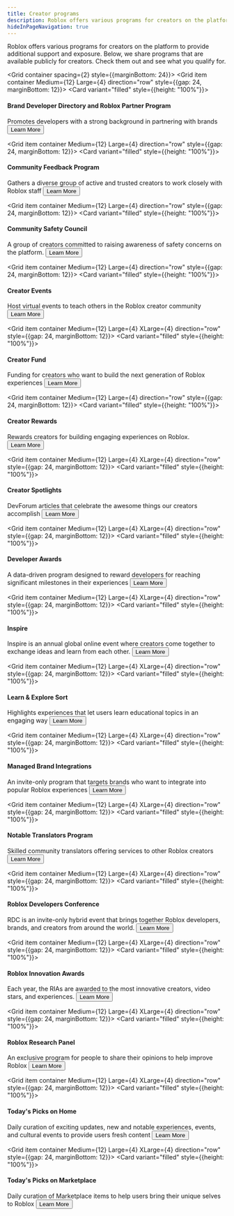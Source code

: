 ```yaml
---
title: Creator programs
description: Roblox offers various programs for creators on the platform to provide additional support and exposure. This page includes programs that are available publicly for creators. Check them out and see what you qualify for.
hideInPageNavigation: true
---
```


Roblox offers various programs for creators on the platform to provide additional support and exposure. Below, we share programs that are available publicly for creators. Check them out and see what you qualify for.

<Grid container spacing={2} style={{marginBottom: 24}}>
<Grid item container Medium={12} Large={4} direction="row" style={{gap: 24, marginBottom: 12}}>
<Grid item container wrap="nowrap" direction="column">
<Card variant="filled" style={{height: "100%"}}>
<CardContent>

<h4>Brand Developer Directory and Roblox Partner Program</h4>
<figure>
<Chip
        color="success"
        label="Status: Open"
        size="medium"
        variant="filled"/>
</figure>
<Typography variant='body1'>Promotes developers with a strong background in partnering with brands</Typography>
</CardContent>
<CardActions>
<Button href="/creator-programs/brand-developer-directory" variant="contained" color="secondary" size='large'>Learn More</Button>
</CardActions>
</Card>
</Grid>
</Grid>

<Grid item container Medium={12} Large={4} direction="row" style={{gap: 24, marginBottom: 12}}>
<Grid item container wrap="nowrap" direction="column">
<Card variant="filled" style={{height: "100%"}}>
<CardContent>

<h4>Community Feedback Program</h4>
<figure>
<Chip
        color="success"
        label="Status: Open"
        size="medium"
        variant="filled"/>
</figure>
<Typography variant='body1'>Gathers a diverse group of active and trusted creators to work closely with Roblox staff</Typography>
</CardContent>
<CardActions>
<Button href="/creator-programs/feedback" variant="contained" color="secondary" size='large'>Learn More</Button>
</CardActions>
</Card>
</Grid>
</Grid>

<Grid item container Medium={12} Large={4} direction="row" style={{gap: 24, marginBottom: 12}}>
<Grid item container wrap="nowrap" direction="column">
<Card variant="filled" style={{height: "100%"}}>
<CardContent>

<h4>Community Safety Council</h4>
<figure>
<Chip
        color="success"
        label="Status: Open"
        size="medium"
        variant="filled"/>
</figure>
<Typography variant='body1'>A group of creators committed to raising awareness of safety concerns on the platform.</Typography>
</CardContent>
<CardActions>
<Button href="/creator-programs/safety-council" variant="contained" color="secondary" size='large'>Learn More</Button>
</CardActions>
</Card>
</Grid>
</Grid>

<Grid item container Medium={12} Large={4} direction="row" style={{gap: 24, marginBottom: 12}}>
<Grid item container wrap="nowrap" direction="column">
<Card variant="filled" style={{height: "100%"}}>
<CardContent>

<h4>Creator Events</h4>
<figure>
<Chip
        color="success"
        label="Status: Open"
        size="medium"
        variant="filled"/>
</figure>
<Typography variant='body1'>Host virtual events to teach others in the Roblox creator community</Typography>
</CardContent>
<CardActions>
<Button href="/creator-programs/creator-events" variant="contained" color="secondary" size='large'>Learn More</Button>
</CardActions>
</Card>
</Grid>
</Grid>

<Grid item container Medium={12} Large={4} XLarge={4} direction="row" style={{gap: 24, marginBottom: 12}}>
<Grid item container wrap="nowrap" direction="column">
<Card variant="filled" style={{height: "100%"}}>
<CardContent>

<h4>Creator Fund</h4>
<figure>
<Chip
        color="error"
        label="Status: Closed"
        size="medium"
        variant="filled"/>
</figure>
<Typography variant='body1'>Funding for creators who want to build the next generation of Roblox experiences</Typography>
</CardContent>
<CardActions>
<Button href="/creator-fund" variant="contained" color="secondary" size='large'>Learn More</Button>
</CardActions>
</Card>
</Grid>
</Grid>

<Grid item container Medium={12} Large={4} direction="row" style={{gap: 24, marginBottom: 12}}>
<Grid item container wrap="nowrap" direction="column">
<Card variant="filled" style={{height: "100%"}}>
<CardContent>

<h4>Creator Rewards</h4>
<figure>
<Chip
        color="success"
        label="Status: Open"
        size="medium"
        variant="filled"/>
</figure>
<Typography variant='body1'>Rewards creators for building engaging experiences on Roblox.</Typography>
</CardContent>
<CardActions>
<Button href="/creator-rewards" variant="contained" color="secondary" size='large'>Learn More</Button>
</CardActions>
</Card>
</Grid>
</Grid>

<Grid item container Medium={12} Large={4} XLarge={4} direction="row" style={{gap: 24, marginBottom: 12}}>
<Grid item container wrap="nowrap" direction="column">
<Card variant="filled" style={{height: "100%"}}>
<CardContent>

<h4>Creator Spotlights</h4>
<figure>
<Chip
        color="success"
        label="Status: Open"
        size="medium"
        variant="filled"/>
</figure>
<Typography variant='body1'>DevForum articles that celebrate the awesome things our creators accomplish</Typography>
</CardContent>
<CardActions>
<Button href="/creator-programs/spotlights" variant="contained" color="secondary" size='large'>Learn More</Button>
</CardActions>
</Card>
</Grid>
</Grid>

<Grid item container Medium={12} Large={4} XLarge={4} direction="row" style={{gap: 24, marginBottom: 12}}>
<Grid item container wrap="nowrap" direction="column">
<Card variant="filled" style={{height: "100%"}}>
<CardContent>

<h4>Developer Awards</h4>
<figure>
<Chip
        color="success"
        label="Status: Open"
        size="medium"
        variant="filled"/>
</figure>
<Typography variant='body1'>A data-driven program designed to reward developers for reaching significant milestones in their experiences</Typography>
</CardContent>
<CardActions>
<Button href="/creator-programs/developer-awards" variant="contained" color="secondary" size='large'>Learn More</Button>
</CardActions>
</Card>
</Grid>
</Grid>

<Grid item container Medium={12} Large={4} XLarge={4} direction="row" style={{gap: 24, marginBottom: 12}}>
<Grid item container wrap="nowrap" direction="column">
<Card variant="filled" style={{height: "100%"}}>
<CardContent>

<h4>Inspire</h4>
<figure>
<Chip
        color="success"
        label="Status: Open"
        size="medium"
        variant="filled"/>
</figure>
<Typography variant='body1'>Inspire is an annual global online event where creators come together to exchange ideas and learn from each other.</Typography>
</CardContent>
<CardActions>
<Button href="/creator-programs/inspire" variant="contained" color="secondary" size='large'>Learn More</Button>
</CardActions>
</Card>
</Grid>
</Grid>

<Grid item container Medium={12} Large={4} XLarge={4} direction="row" style={{gap: 24, marginBottom: 12}}>
<Grid item container wrap="nowrap" direction="column">
<Card variant="filled" style={{height: "100%"}}>
<CardContent>

<h4>Learn & Explore Sort</h4>
<figure>
<Chip
        color="success"
        label="Status: Open"
        size="medium"
        variant="filled"/>
</figure>
<Typography variant='body1'>Highlights experiences that let users learn educational topics in an engaging way</Typography>
</CardContent>
<CardActions>
<Button href="/creator-programs/learn-explore-sort" variant="contained" color="secondary" size='large'>Learn More</Button>
</CardActions>
</Card>
</Grid>
</Grid>

<Grid item container Medium={12} Large={4} XLarge={4} direction="row" style={{gap: 24, marginBottom: 12}}>
<Grid item container wrap="nowrap" direction="column">
<Card variant="filled" style={{height: "100%"}}>
<CardContent>

<h4>Managed Brand Integrations</h4>
<figure>
<Chip
        color="success"
        label="Status: Open"
        size="medium"
        variant="filled"/>
</figure>
<Typography variant='body1'>An invite-only program that targets brands who want to integrate into popular Roblox experiences</Typography>
</CardContent>
<CardActions>
<Button href="/creator-programs/managed-brand-integrations" variant="contained" color="secondary" size='large'>Learn More</Button>
</CardActions>
</Card>
</Grid>
</Grid>

<Grid item container Medium={12} Large={4} XLarge={4} direction="row" style={{gap: 24, marginBottom: 12}}>
<Grid item container wrap="nowrap" direction="column">
<Card variant="filled" style={{height: "100%"}}>
<CardContent>

<h4>Notable Translators Program</h4>
<figure>
<Chip
        color="success"
        label="Status: Open"
        size="medium"
        variant="filled"/>
</figure>
<Typography variant='body1'>Skilled community translators offering services to other Roblox creators</Typography>
</CardContent>
<CardActions>
<Button href="/creator-programs/notable-translators" variant="contained" color="secondary" size='large'>Learn More</Button>
</CardActions>
</Card>
</Grid>
</Grid>

<Grid item container Medium={12} Large={4} XLarge={4} direction="row" style={{gap: 24, marginBottom: 12}}>
<Grid item container wrap="nowrap" direction="column">
<Card variant="filled" style={{height: "100%"}}>
<CardContent>

<h4>Roblox Developers Conference</h4>
<figure>
<Chip
        color="success"
        label="Status: Open"
        size="medium"
        variant="filled"/>
</figure>
<Typography variant='body1'>RDC is an invite-only hybrid event that brings together Roblox developers, brands, and creators from around the world.</Typography>
</CardContent>
<CardActions>
<Button href="/creator-programs/rdc" variant="contained" color="secondary" size='large'>Learn More</Button>
</CardActions>
</Card>
</Grid>
</Grid>

<Grid item container Medium={12} Large={4} XLarge={4} direction="row" style={{gap: 24, marginBottom: 12}}>
<Grid item container wrap="nowrap" direction="column">
<Card variant="filled" style={{height: "100%"}}>
<CardContent>

<h4>Roblox Innovation Awards</h4>
<figure>
<Chip
        color="success"
        label="Status: Open"
        size="medium"
        variant="filled"/>
</figure>
<Typography variant='body1'>Each year, the RIAs are awarded to the most innovative creators, video stars, and experiences.</Typography>
</CardContent>
<CardActions>
<Button href="/creator-programs/innovation-awards" variant="contained" color="secondary" size='large'>Learn More</Button>
</CardActions>
</Card>
</Grid>
</Grid>

<Grid item container Medium={12} Large={4} XLarge={4} direction="row" style={{gap: 24, marginBottom: 12}}>
<Grid item container wrap="nowrap" direction="column">
<Card variant="filled" style={{height: "100%"}}>
<CardContent>

<h4>Roblox Research Panel</h4>
<figure>
<Chip
        color="success"
        label="Status: Open"
        size="medium"
        variant="filled"/>
</figure>
<Typography variant='body1'>An exclusive program for people to share their opinions to help improve Roblox</Typography>
</CardContent>
<CardActions>
<Button href="/creator-programs/research-panel" variant="contained" color="secondary" size='large'>Learn More</Button>
</CardActions>
</Card>
</Grid>
</Grid>

<Grid item container Medium={12} Large={4} XLarge={4} direction="row" style={{gap: 24, marginBottom: 12}}>
<Grid item container wrap="nowrap" direction="column">
<Card variant="filled" style={{height: "100%"}}>
<CardContent>

<h4>Today's Picks on Home</h4>
<figure>
<Chip
        color="success"
        label="Status: Open"
        size="medium"
        variant="filled"/>
</figure>
<Typography variant='body1'>Daily curation of exciting updates, new and notable experiences, events, and cultural events to provide users fresh content</Typography>
</CardContent>
<CardActions>
<Button href="/creator-programs/todays-picks-home" variant="contained" color="secondary" size='large'>Learn More</Button>
</CardActions>
</Card>
</Grid>
</Grid>

<Grid item container Medium={12} Large={4} XLarge={4} direction="row" style={{gap: 24, marginBottom: 12}}>
<Grid item container wrap="nowrap" direction="column">
<Card variant="filled" style={{height: "100%"}}>
<CardContent>

<h4>Today's Picks on Marketplace</h4>
<figure>
<Chip
        color="success"
        label="Status: Open"
        size="medium"
        variant="filled"/>
</figure>
<Typography variant='body1'>Daily curation of Marketplace items to help users bring their unique selves to Roblox</Typography>
</CardContent>
<CardActions>
<Button href="/creator-programs/todays-picks-marketplace" variant="contained" color="secondary" size='large'>Learn More</Button>
</CardActions>
</Card>
</Grid>
</Grid>
</Grid>
